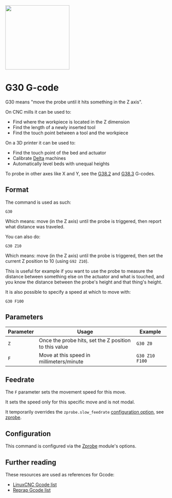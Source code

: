 <img src="images/TouchPlate.jpg" class="pull-right" width="200" height="200">

# G30 G-code

G30 means "move the probe until it hits something in the Z axis".

On CNC mills it can be used to:
- Find where the workpiece is located in the Z dimension
- Find the length of a newly inserted tool
- Find the touch point between a tool and the workpiece

On a 3D printer it can be used to:
- Find the touch point of the bed and actuator
- Calibrate [Delta](delta.md) machines
- Automatically level beds with unequal heights

To probe in other axes like X and Y, see the [G38.2](g38.2.md) and [G38.3](g38.3.md) G-codes.

## Format

The command is used as such:

```
G30
```

Which means: move (in the Z axis) until the probe is triggered, then report what distance was traveled.

You can also do:

```
G30 Z10
```

Which means: move (in the Z axis) until the probe is triggered, then set the current Z position to 10 (using `G92 Z10`).

This is useful for example if you want to use the probe to measure the distance between something else on the actuator and what is touched, and you know the distance between the probe's height and that thing's height.

It is also possible to specify a speed at which to move with:

```
G30 F100
```

## Parameters

| Parameter | Usage                                      | Example       |
|-----------|--------------------------------------------|---------------|
| `Z`       | Once the probe hits, set the Z position to this value | `G30 Z0`      |
| `F`       | Move at this speed in millimeters/minute  | `G30 Z10 F100`|

## Feedrate

The `F` parameter sets the movement speed for this move.

It sets the speed only for this specific move and is not modal.

It temporarily overrides the `zprobe.slow_feedrate` [configuration option](configuring-smoothie.md), see [zprobe](zprobe.md).

## Configuration

This command is configured via the [Zprobe](zprobe.md) module's options.

## Further reading

These resources are used as references for Gcode:
- [LinuxCNC Gcode list](http://linuxcnc.org/docs/html/gcode.html)
- [Reprap Gcode list](http://reprap.org/wiki/G-code)
